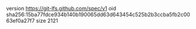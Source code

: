 version https://git-lfs.github.com/spec/v1
oid sha256:15ba77fdce934b140b190065dd63d643454c525b2b3ccba5fb2c0063ef0a27f7
size 2121

